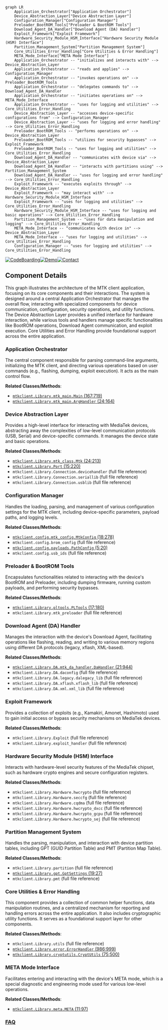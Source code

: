 ```mermaid
graph LR
    Application_Orchestrator["Application Orchestrator"]
    Device_Abstraction_Layer["Device Abstraction Layer"]
    Configuration_Manager["Configuration Manager"]
    Preloader_BootROM_Tools["Preloader & BootROM Tools"]
    Download_Agent_DA_Handler["Download Agent (DA) Handler"]
    Exploit_Framework["Exploit Framework"]
    Hardware_Security_Module_HSM_Interface["Hardware Security Module (HSM) Interface"]
    Partition_Management_System["Partition Management System"]
    Core_Utilities_Error_Handling["Core Utilities & Error Handling"]
    META_Mode_Interface["META Mode Interface"]
    Application_Orchestrator -- "initializes and interacts with" --> Device_Abstraction_Layer
    Application_Orchestrator -- "reads and applies" --> Configuration_Manager
    Application_Orchestrator -- "invokes operations on" --> Preloader_BootROM_Tools
    Application_Orchestrator -- "delegates commands to" --> Download_Agent_DA_Handler
    Application_Orchestrator -- "initiates operations on" --> META_Mode_Interface
    Application_Orchestrator -- "uses for logging and utilities" --> Core_Utilities_Error_Handling
    Device_Abstraction_Layer -- "accesses device-specific configurations from" --> Configuration_Manager
    Device_Abstraction_Layer -- "uses for logging and error handling" --> Core_Utilities_Error_Handling
    Preloader_BootROM_Tools -- "performs operations on" --> Device_Abstraction_Layer
    Preloader_BootROM_Tools -- "utilizes for security bypasses" --> Exploit_Framework
    Preloader_BootROM_Tools -- "uses for logging and utilities" --> Core_Utilities_Error_Handling
    Download_Agent_DA_Handler -- "communicates with device via" --> Device_Abstraction_Layer
    Download_Agent_DA_Handler -- "interacts with partitions using" --> Partition_Management_System
    Download_Agent_DA_Handler -- "uses for logging and error handling" --> Core_Utilities_Error_Handling
    Exploit_Framework -- "executes exploits through" --> Device_Abstraction_Layer
    Exploit_Framework -- "may interact with" --> Hardware_Security_Module_HSM_Interface
    Exploit_Framework -- "uses for logging and utilities" --> Core_Utilities_Error_Handling
    Hardware_Security_Module_HSM_Interface -- "uses for logging and basic operations" --> Core_Utilities_Error_Handling
    Partition_Management_System -- "uses for data manipulation and logging" --> Core_Utilities_Error_Handling
    META_Mode_Interface -- "communicates with device in" --> Device_Abstraction_Layer
    META_Mode_Interface -- "uses for logging and utilities" --> Core_Utilities_Error_Handling
    Configuration_Manager -- "uses for logging and utilities" --> Core_Utilities_Error_Handling
```
[![CodeBoarding](https://img.shields.io/badge/Generated%20by-CodeBoarding-9cf?style=flat-square)](https://github.com/CodeBoarding/CodeBoarding)[![Demo](https://img.shields.io/badge/Try%20our-Demo-blue?style=flat-square)](https://www.codeboarding.org/demo)[![Contact](https://img.shields.io/badge/Contact%20us%20-%20contact@codeboarding.org-lightgrey?style=flat-square)](mailto:contact@codeboarding.org)

## Component Details

This graph illustrates the architecture of the MTK client application, focusing on its core components and their interactions. The system is designed around a central Application Orchestrator that manages the overall flow, interacting with specialized components for device communication, configuration, security operations, and utility functions. The Device Abstraction Layer provides a unified interface for hardware interaction, while various tools and handlers manage specific functionalities like BootROM operations, Download Agent communication, and exploit execution. Core Utilities and Error Handling provide foundational support across the entire application.

### Application Orchestrator
The central component responsible for parsing command-line arguments, initializing the MTK client, and directing various operations based on user commands (e.g., flashing, dumping, exploit execution). It acts as the main control flow.


**Related Classes/Methods**:

- <a href="https://github.com/bkerler/mtkclient/blob/master/mtkclient/Library/mtk_main.py#L167-L719" target="_blank" rel="noopener noreferrer">`mtkclient.Library.mtk_main.Main` (167:719)</a>
- <a href="https://github.com/bkerler/mtkclient/blob/master/mtkclient/Library/mtk_main.py#L24-L164" target="_blank" rel="noopener noreferrer">`mtkclient.Library.mtk_main.ArgHandler` (24:164)</a>


### Device Abstraction Layer
Provides a high-level interface for interacting with MediaTek devices, abstracting away the complexities of low-level communication protocols (USB, Serial) and device-specific commands. It manages the device state and basic operations.


**Related Classes/Methods**:

- <a href="https://github.com/bkerler/mtkclient/blob/master/mtkclient/Library/mtk_class.py#L24-L213" target="_blank" rel="noopener noreferrer">`mtkclient.Library.mtk_class.Mtk` (24:213)</a>
- <a href="https://github.com/bkerler/mtkclient/blob/master/mtkclient/Library/Port.py#L15-L220" target="_blank" rel="noopener noreferrer">`mtkclient.Library.Port` (15:220)</a>
- `mtkclient.Library.Connection.devicehandler` (full file reference)
- `mtkclient.Library.Connection.seriallib` (full file reference)
- `mtkclient.Library.Connection.usblib` (full file reference)


### Configuration Manager
Handles the loading, parsing, and management of various configuration settings for the MTK client, including device-specific parameters, payload paths, and logging levels.


**Related Classes/Methods**:

- <a href="https://github.com/bkerler/mtkclient/blob/master/mtkclient/config/mtk_config.py#L18-L278" target="_blank" rel="noopener noreferrer">`mtkclient.config.mtk_config.MtkConfig` (18:278)</a>
- `mtkclient.config.brom_config` (full file reference)
- <a href="https://github.com/bkerler/mtkclient/blob/master/mtkclient/config/payloads.py#L5-L20" target="_blank" rel="noopener noreferrer">`mtkclient.config.payloads.PathConfig` (5:20)</a>
- `mtkclient.config.usb_ids` (full file reference)


### Preloader & BootROM Tools
Encapsulates functionalities related to interacting with the device's BootROM and Preloader, including dumping firmware, running custom payloads, and performing security bypasses.


**Related Classes/Methods**:

- <a href="https://github.com/bkerler/mtkclient/blob/master/mtkclient/Library/pltools.py#L17-L180" target="_blank" rel="noopener noreferrer">`mtkclient.Library.pltools.PLTools` (17:180)</a>
- `mtkclient.Library.mtk_preloader` (full file reference)


### Download Agent (DA) Handler
Manages the interaction with the device's Download Agent, facilitating operations like flashing, reading, and writing to various memory regions using different DA protocols (legacy, xflash, XML-based).


**Related Classes/Methods**:

- <a href="https://github.com/bkerler/mtkclient/blob/master/mtkclient/Library/DA/mtk_da_handler.py#L21-L944" target="_blank" rel="noopener noreferrer">`mtkclient.Library.DA.mtk_da_handler.DaHandler` (21:944)</a>
- `mtkclient.Library.DA.daconfig` (full file reference)
- `mtkclient.Library.DA.legacy.dalegacy_lib` (full file reference)
- `mtkclient.Library.DA.xflash.xflash_lib` (full file reference)
- `mtkclient.Library.DA.xml.xml_lib` (full file reference)


### Exploit Framework
Provides a collection of exploits (e.g., Kamakiri, Amonet, Hashimoto) used to gain initial access or bypass security mechanisms on MediaTek devices.


**Related Classes/Methods**:

- `mtkclient.Library.Exploit` (full file reference)
- `mtkclient.Library.exploit_handler` (full file reference)


### Hardware Security Module (HSM) Interface
Interacts with hardware-level security features of the MediaTek chipset, such as hardware crypto engines and secure configuration registers.


**Related Classes/Methods**:

- `mtkclient.Library.Hardware.hwcrypto` (full file reference)
- `mtkclient.Library.Hardware.seccfg` (full file reference)
- `mtkclient.Library.Hardware.cqdma` (full file reference)
- `mtkclient.Library.Hardware.hwcrypto_dxcc` (full file reference)
- `mtkclient.Library.Hardware.hwcrypto_gcpu` (full file reference)
- `mtkclient.Library.Hardware.hwcrypto_sej` (full file reference)


### Partition Management System
Handles the parsing, manipulation, and interaction with device partition tables, including GPT (GUID Partition Table) and PMT (Partition Map Table).


**Related Classes/Methods**:

- `mtkclient.Library.partition` (full file reference)
- <a href="https://github.com/bkerler/mtkclient/blob/master/mtkclient/Library/gpt.py#L19-L27" target="_blank" rel="noopener noreferrer">`mtkclient.Library.gpt.GptSettings` (19:27)</a>
- `mtkclient.Library.pmt` (full file reference)


### Core Utilities & Error Handling
This component provides a collection of common helper functions, data manipulation routines, and a centralized mechanism for reporting and handling errors across the entire application. It also includes cryptographic utility functions. It serves as a foundational support layer for other components.


**Related Classes/Methods**:

- `mtkclient.Library.utils` (full file reference)
- <a href="https://github.com/bkerler/mtkclient/blob/master/mtkclient/Library/error.py#L986-L999" target="_blank" rel="noopener noreferrer">`mtkclient.Library.error.ErrorHandler` (986:999)</a>
- <a href="https://github.com/bkerler/mtkclient/blob/master/mtkclient/Library/cryptutils.py#L75-L500" target="_blank" rel="noopener noreferrer">`mtkclient.Library.cryptutils.CryptUtils` (75:500)</a>


### META Mode Interface
Facilitates entering and interacting with the device's META mode, which is a special diagnostic and engineering mode used for various low-level operations.


**Related Classes/Methods**:

- <a href="https://github.com/bkerler/mtkclient/blob/master/mtkclient/Library/meta.py#L11-L97" target="_blank" rel="noopener noreferrer">`mtkclient.Library.meta.META` (11:97)</a>




### [FAQ](https://github.com/CodeBoarding/GeneratedOnBoardings/tree/main?tab=readme-ov-file#faq)